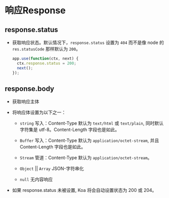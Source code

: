 # 响应Response

## response.status

  - 获取响应状态。默认情况下，`response.status` 设置为 `404` 而不是像 node 的 `res.statusCode` 那样默认为 `200`。

    ```javascript
    app.use(function(ctx, next) {
      ctx.response.status = 200;
      next();
    });
    ```

## response.body

  - 获取响应主体

  - 将响应体设置为以下之一：

      - `string` 写入：Content-Type 默认为 `text/html` 或 `text/plain`, 同时默认字符集是 utf-8。Content-Length 字段也是如此。

      - `Buffer` 写入：Content-Type 默认为 `application/octet-stream`, 并且 Content-Length 字段也是如此。

      - `Stream` 管道：Content-Type 默认为 `application/octet-stream`。

      - `Object` || `Array` JSON-字符串化

      - `null` 无内容响应

  - 如果 response.status 未被设置, Koa 将会自动设置状态为 200 或 204。

